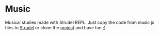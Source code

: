 # Music
Musical studies made with Strudel REPL. Just copy the code from music js files to [Strudel](https://strudel.cc/)
or clone the [project](https://github.com/tidalcycles/strudel) and have fun ;) 

